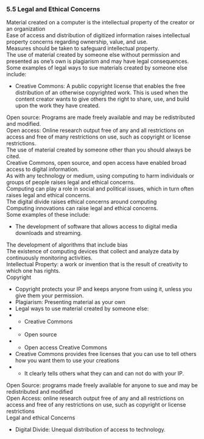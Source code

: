 ### 5.5 Legal and Ethical Concerns
Material created on a computer is the intellectual property of the creator or an organization <br>
Ease of access and distribution of digitized information raises intellectual property concerns regarding ownership, value, and use. <br>
Measures should be taken to safeguard intellectual property. <br>
The use of material created by someone else without permission and presented as one’s own is plagiarism and may have legal consequences. <br>
Some examples of legal ways to sue materials created by someone else include: <br>
* Creative Commons: A public copyright license that enables the free distribution of an otherwise copyrighted work. This is used when the content creator wants to give others the right to share, use, and build upon the work they have created.

Open source: Programs are made freely available and may be redistributed and modified. <br>
Open access: Online research output free of any and all restrictions on access and free of many restrictions on use, such as copyright or license restrictions. <br>
The use of material created by someone other than you should always be cited. <br>
Creative Commons, open source, and open access have enabled broad access to digital information. <br>
As with any technology or medium, using computing to harm individuals or groups of people raises legal and ethical concerns. <br>
Computing can play a role in social and political issues, which in turn often raises legal and ethical concerns. <br>
The digital divide raises ethical concerns around computing <br>
Computing innovations can raise legal and ethical concerns. <br>
Some examples of these include: <br>
* The development of software that allows access to digital media downloads and streaming.

The development of algorithms that include bias <br>
The existence of computing devices that collect and analyze data by continuously monitoring activities. <br>
Intellectual Property: a work or invention that is the result of creativity to which one has rights. <br>
Copyright <br>
* Copyright protects your IP and keeps anyone from using it, unless you give them your permission.
* Plagiarism: Presenting material as your own
* Legal ways to use material created by someone else:
* * Creative Commons
* * Open source
* * Open access
Creative Commons <br>
* Creative Commons provides free licenses that you can use to tell others how you want them to use your creations
* * It clearly tells others what they can and can not do with your IP.

Open Source: programs made freely available for anyone to sue and may be redistributed and modified <br>
Open Access: online research output free of any and all restrictions on access and free of any restrictions on use, such as copyright or license restrictions <br>
Legal and ethical Concerns <br>
* Digital Divide: Unequal distribution of access to technology.

